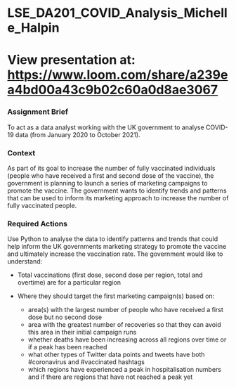 # LSE_DA201_COVID_Analysis_Michelle_Halpin

# View presentation at: https://www.loom.com/share/a239ea4bd00a43c9b02c60a0d8ae3067

### Assignment Brief

To act as a data analyst working with the UK government to analyse COVID-19 data (from January 2020 to October 2021).

### Context

As part of its goal to increase the number of fully vaccinated individuals (people who have received a first and second dose of the vaccine), the government is planning to launch a series of marketing campaigns to promote the vaccine. The government wants to identify trends and patterns that can be used to inform its marketing approach to increase the number of fully vaccinated people.

### Required Actions

Use Python to analyse the data to identify patterns and trends that could help inform the UK governments marketing strategy to promote the vaccine and ultimately increase the vaccination rate. The government would like to understand:

- Total vaccinations (first dose, second dose per region, total and overtime) are for a particular region
- Where they should target the first marketing campaign(s) based on:

    - area(s) with the largest number of people who have received a first dose but no second dose
    - area with the greatest number of recoveries so that they can avoid this area in their initial campaign runs
    - whether deaths have been increasing across all regions over time or if a peak has been reached
    - what other types of Twitter data points and tweets have both #coronavirus and #vaccinated hashtags
    - which regions have experienced a peak in hospitalisation numbers and if there are regions that have not reached a peak yet
